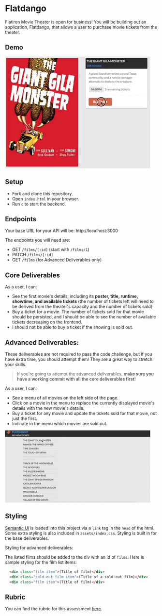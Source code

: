 # Flatdango

Flatiron Movie Theater is open for business! You will be building out an application, Flatdango, that allows a user to purchase movie tickets from the theater.

## Demo

![Example](assets/flatdangoDemo2.gif)

## Setup

- Fork and clone this repository.
- Open `index.html` in your browser.
- Run `c` to start the backend.

## Endpoints

Your base URL for your API will be: http://localhost:3000

The endpoints you will need are:

- GET `/films/[:id]` (start with `/films/1`)
- PATCH `/films/[:id]`
- GET `/films` (for Advanced Deliverables only)

## Core Deliverables

As a user, I can:

- See the first movie's details, including its **poster, title, runtime, showtime, and available tickets** (the number of tickets left will need to be derived from the theater's capacity and the number of tickets sold)
- Buy a ticket for a movie. The number of tickets sold for that movie should be persisted, and I should be able to see the number of available tickets decreasing on the frontend.
- I should not be able to buy a ticket if the showing is sold out.

## Advanced Deliverables:

These deliverables are not required to pass the code challenge, but if you have extra time, you should attempt them!  They are a great way to stretch your skills.

> If you're going to attempt the advanced deliverables, **make sure you have a working commit with all the core deliverables first!**

As a user, I can:

- See a menu of all movies on the left side of the page.
- Click on a movie in the menu to replace the currently displayed movie's details with the new movie's details.
- Buy a ticket for any movie and update the tickets sold for that movie, not just the first.
- Indicate in the menu which movies are sold out.

![Example](assets/flatdangoDemo.gif)

## Styling

[Semantic Ui](https://semantic-ui.com/elements/list.html) is loaded into this project via a `link` tag in the `head` of the html. Some extra styling is also included in `assets/index.css`. Styling is built in for the base deliverables.

Styling for advanced deliverables:

The listed films should be added to the div with an id of `films`.  Here is sample styling for the film list items:

```html
  <div class="film item">(Title of film)</div>
  <div class="sold-out film item">(Title of a sold-out film)</div>
  <div class="film item">(Title of film)</div>
```

## Rubric

You can find the rubric for this assessment [here](https://github.com/learn-co-curriculum/se-rubrics/blob/master/module-3.md).
